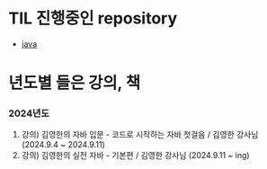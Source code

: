 # TIL 진행중인 repository
- [java](./til-by-topic/java/)


# 년도별 들은 강의, 책

### 2024년도
1. 강의) 김영한의 자바 입문 - 코드로 시작하는 자바 첫걸음 / 김영한 강사님 (2024.9.4 ~ 2024.9.11)
2. 강의) 김영한의 실전 자바 - 기본편 / 김영한 강사님 (2024.9.11 ~ ing)